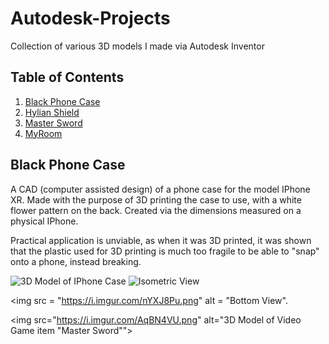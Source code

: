# Autodesk-Projects
Collection of various 3D models I made via Autodesk Inventor

## Table of Contents

1. [Black Phone Case](#phonecase)
2. [Hylian Shield](#shield)
3. [Master Sword](#sword)
4. [MyRoom](#room)

## Black Phone Case

A CAD (computer assisted design) of a phone case for the model IPhone XR. Made with the purpose of 3D printing the case to use, with a white flower pattern on the back. Created via the dimensions measured on a physical IPhone.

Practical application is unviable, as when it was 3D printed, it was shown that the plastic used for 3D printing is much too fragile to be able to "snap" onto a phone, instead breaking.

<img src = "https://i.imgur.com/NVCtTs0.png" alt="3D Model of IPhone Case"> 

<img src = "https://i.imgur.com/fyBAoFk.png" alt="Isometric View"> 

<img src = "https://i.imgur.com/nYXJ8Pu.png" alt = "Bottom View".

<img src="https://i.imgur.com/AqBN4VU.png" alt="3D Model of Video Game item \"Master Sword\"">
